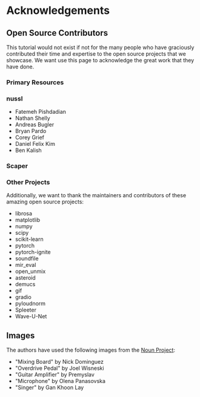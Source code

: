 Acknowledgements
================


## Open Source Contributors

This tutorial would not exist if not for the many people who have graciously
contributed their time and expertise to the open source projects that we
showcase. We want use this page to acknowledge the great work that they have
done. 


### Primary Resources

### nussl

 - Fatemeh Pishdadian
 - Nathan Shelly 
 - Andreas Bugler 
 - Bryan Pardo
 - Corey Grief
 - Daniel Felix Kim
 - Ben Kalish

### Scaper


### Other Projects

Additionally, we want to thank the maintainers and contributors of these amazing
open source projects:

- librosa
- matplotlib
- numpy
- scipy
- scikit-learn
- pytorch
- pytorch-ignite
- soundfile
- mir_eval
- open_unmix
- asteroid
- demucs
- gif
- gradio
- pyloudnorm
- Spleeter
- Wave-U-Net



## Images

The authors have used the following images from the [Noun Project](https://thenounproject.com/):

- "Mixing Board" by Nick Dominguez 
- "Overdrive Pedal" by Joel Wisneski 
- "Guitar Amplifier" by Premyslav 
- "Microphone" by Olena Panasovska 
- "Singer" by Gan Khoon Lay 


